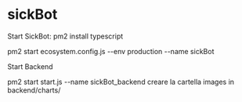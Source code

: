 # sickBot

Start SickBot:
pm2 install typescript

pm2 start ecosystem.config.js --env production --name sickBot

Start Backend

pm2 start start.js --name sickBot_backend
creare la cartella images in backend/charts/
